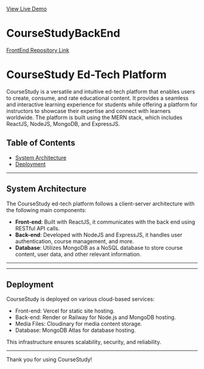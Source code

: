 [View Live Demo](https://66cf3ded45ec1d849cee863d--bright-zabaione-3f70d4.netlify.app/)

# CourseStudyBackEnd
[FrontEnd Repository Link](https://github.com/khanayaan7/CourseStudyFrontEnd)
# CourseStudy Ed-Tech Platform

CourseStudy is a versatile and intuitive ed-tech platform that enables users to create, consume, and rate educational content. It provides a seamless and interactive learning experience for students while offering a platform for instructors to showcase their expertise and connect with learners worldwide. The platform is built using the MERN stack, which includes ReactJS, NodeJS, MongoDB, and ExpressJS.

## Table of Contents

- [System Architecture](#system-architecture)
- [Deployment](#deployment)

---

## System Architecture

The CourseStudy ed-tech platform follows a client-server architecture with the following main components:

- **Front-end**: Built with ReactJS, it communicates with the back end using RESTful API calls.
- **Back-end**: Developed with NodeJS and ExpressJS, it handles user authentication, course management, and more.
- **Database**: Utilizes MongoDB as a NoSQL database to store course content, user data, and other relevant information.


---

---


## Deployment

CourseStudy is deployed on various cloud-based services:

- Front-end: Vercel for static site hosting.
- Back-end: Render or Railway for Node.js and MongoDB hosting.
- Media Files: Cloudinary for media content storage.
- Database: MongoDB Atlas for database hosting.

This infrastructure ensures scalability, security, and reliability.

---

Thank you for using CourseStudy!
